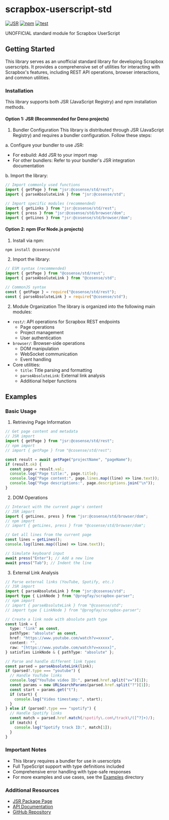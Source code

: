# scrapbox-userscript-std

[![JSR](https://jsr.io/badges/@cosense/std)](https://jsr.io/@cosense/std)
[![npm](https://img.shields.io/npm/v/@cosense/std)](https://www.npmjs.com/package/@cosense/std)
[![test](https://github.com/takker99/scrapbox-userscript-std/workflows/ci/badge.svg)](https://github.com/takker99/scrapbox-userscript-std/actions?query=workflow%3Aci)

UNOFFICIAL standard module for Scrapbox UserScript

## Getting Started

This library serves as an unofficial standard library for developing Scrapbox
userscripts. It provides a comprehensive set of utilities for interacting with
Scrapbox's features, including REST API operations, browser interactions, and
common utilities.

### Installation

This library supports both JSR (JavaScript Registry) and npm installation methods.

#### Option 1: JSR (Recommended for Deno projects)

1. Bundler Configuration This library is distributed through JSR (JavaScript
   Registry) and requires a bundler configuration. Follow these steps:

a. Configure your bundler to use JSR:

- For esbuild: Add JSR to your import map
- For other bundlers: Refer to your bundler's JSR integration documentation

b. Import the library:

```typescript
// Import commonly used functions
import { getPage } from "jsr:@cosense/std/rest";
import { parseAbsoluteLink } from "jsr:@cosense/std";

// Import specific modules (recommended)
import { getLinks } from "jsr:@cosense/std/rest";
import { press } from "jsr:@cosense/std/browser/dom";
import { getLines } from "jsr:@cosense/std/browser/dom";
```

#### Option 2: npm (For Node.js projects)

1. Install via npm:

```bash
npm install @cosense/std
```

2. Import the library:

```typescript
// ESM syntax (recommended)
import { getPage } from "@cosense/std/rest";
import { parseAbsoluteLink } from "@cosense/std";

// CommonJS syntax
const { getPage } = require("@cosense/std/rest");
const { parseAbsoluteLink } = require("@cosense/std");
```

2. Module Organization The library is organized into the following main modules:

- `rest/`: API operations for Scrapbox REST endpoints
  - Page operations
  - Project management
  - User authentication
- `browser/`: Browser-side operations
  - DOM manipulation
  - WebSocket communication
  - Event handling
- Core utilities:
  - `title`: Title parsing and formatting
  - `parseAbsoluteLink`: External link analysis
  - Additional helper functions

## Examples

### Basic Usage

1. Retrieving Page Information

```typescript
// Get page content and metadata
// JSR import
import { getPage } from "jsr:@cosense/std/rest";
// npm import
// import { getPage } from "@cosense/std/rest";

const result = await getPage("projectName", "pageName");
if (result.ok) {
  const page = result.val;
  console.log("Page title:", page.title);
  console.log("Page content:", page.lines.map((line) => line.text));
  console.log("Page descriptions:", page.descriptions.join("\n"));
}
```

2. DOM Operations

```typescript
// Interact with the current page's content
// JSR import
import { getLines, press } from "jsr:@cosense/std/browser/dom";
// npm import
// import { getLines, press } from "@cosense/std/browser/dom";

// Get all lines from the current page
const lines = getLines();
console.log(lines.map((line) => line.text));

// Simulate keyboard input
await press("Enter"); // Add a new line
await press("Tab"); // Indent the line
```

3. External Link Analysis

```typescript
// Parse external links (YouTube, Spotify, etc.)
// JSR import
import { parseAbsoluteLink } from "jsr:@cosense/std";
import type { LinkNode } from "@progfay/scrapbox-parser";
// npm import
// import { parseAbsoluteLink } from "@cosense/std";
// import type { LinkNode } from "@progfay/scrapbox-parser";

// Create a link node with absolute path type
const link = {
  type: "link" as const,
  pathType: "absolute" as const,
  href: "https://www.youtube.com/watch?v=xxxxx",
  content: "",
  raw: "[https://www.youtube.com/watch?v=xxxxx]",
} satisfies LinkNode & { pathType: "absolute" };

// Parse and handle different link types
const parsed = parseAbsoluteLink(link);
if (parsed?.type === "youtube") {
  // Handle YouTube links
  console.log("YouTube video ID:", parsed.href.split("v=")[1]);
  const params = new URLSearchParams(parsed.href.split("?")[1]);
  const start = params.get("t");
  if (start) {
    console.log("Video timestamp:", start);
  }
} else if (parsed?.type === "spotify") {
  // Handle Spotify links
  const match = parsed.href.match(/spotify\.com\/track\/([^?]+)/);
  if (match) {
    console.log("Spotify track ID:", match[1]);
  }
}
```

### Important Notes

- This library requires a bundler for use in userscripts
- Full TypeScript support with type definitions included
- Comprehensive error handling with type-safe responses
- For more examples and use cases, see the
  [Examples](https://github.com/takker99/scrapbox-userscript-std/tree/main/examples)
  directory

### Additional Resources

- [JSR Package Page](https://jsr.io/@cosense/std)
- [API Documentation](https://jsr.io/@cosense/std/doc)
- [GitHub Repository](https://github.com/takker99/scrapbox-userscript-std)
